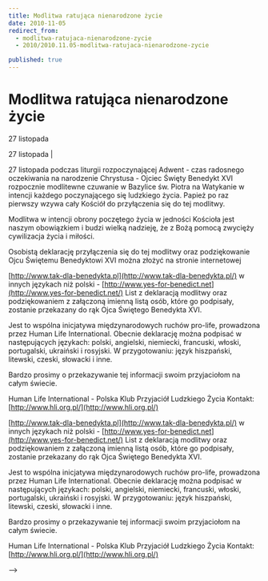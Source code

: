 ```yaml
---
title: Modlitwa ratująca nienarodzone życie
date: 2010-11-05
redirect_from: 
  - modlitwa-ratujaca-nienarodzone-zycie
  - 2010/2010.11.05-modlitwa-ratujaca-nienarodzone-zycie

published: true
---
```




# Modlitwa ratująca nienarodzone życie

<time>27 listopada</time>

27 listopada | 

27 listopada podczas liturgii rozpoczynającej Adwent - czas radosnego oczekiwania na narodzenie Chrystusa - Ojciec Święty Benedykt XVI rozpocznie modlitewne czuwanie w Bazylice św. Piotra na Watykanie w intencji każdego poczynającego się ludzkiego życia. Papież po raz pierwszy wzywa cały Kościół do przyłączenia się do tej modlitwy.

Modlitwa w intencji obrony poczętego życia w jedności Kościoła jest naszym obowiązkiem i budzi wielką nadzieję, że z Bożą pomocą zwycięży cywilizacja życia i miłości.

Osobistą deklarację przyłączenia się do 
tej modlitwy oraz podziękowanie Ojcu Świętemu Benedyktowi XVI można złożyć na stronie
internetowej

<!--[if gte mso 10]><![endif]-->
[http://www.tak-dla-benedykta.pl](http://www.tak-dla-benedykta.pl/)
w innych językach niż polski - <!--[if gte mso 10]><![endif]-->
[http://www.yes-for-benedict.net](http://www.yes-for-benedict.net/)
List z deklaracją modlitwy oraz podziękowaniem z załączoną imienną listą osób, które go podpisały, zostanie przekazany do rąk Ojca Świętego Benedykta XVI.

Jest to wspólna inicjatywa międzynarodowych ruchów pro-life, prowadzona przez Human Life International. Obecnie deklarację można podpisać w następujących językach: polski, angielski, niemiecki, francuski, włoski, portugalski, 
ukraiński i rosyjski. W przygotowaniu: język hiszpański, litewski, czeski, słowacki i inne.

Bardzo prosimy o przekazywanie tej informacji swoim przyjaciołom na całym świecie.

Human Life International - Polska
Klub Przyjaciół Ludzkiego Życia
Kontakt:&nbsp; [http://www.hli.org.pl/](http://www.hli.org.pl/)
 
<!--[if gte mso 10]><![endif]-->

<!--CONTENT FROM OLD SERVER (jos before 2013): 27 listopada | 

27 listopada podczas liturgii rozpoczynającej Adwent - czas radosnego oczekiwania na narodzenie Chrystusa - Ojciec Święty Benedykt XVI rozpocznie modlitewne czuwanie w Bazylice św. Piotra na Watykanie w intencji każdego poczynającego się ludzkiego życia. Papież po raz pierwszy wzywa cały Kościół do przyłączenia się do tej modlitwy.

Modlitwa w intencji obrony poczętego życia w jedności Kościoła jest naszym obowiązkiem i budzi wielką nadzieję, że z Bożą pomocą zwycięży cywilizacja życia i miłości.

Osobistą deklarację przyłączenia się do tej modlitwy oraz podziękowanie Ojcu Świętemu Benedyktowi XVI można złożyć na stronie
internetowej

<!--[if gte mso 10]><![endif]-->
[http://www.tak-dla-benedykta.pl](http://www.tak-dla-benedykta.pl/)
w innych językach niż polski - <!--[if gte mso 10]><![endif]-->
[http://www.yes-for-benedict.net](http://www.yes-for-benedict.net/)
List z deklaracją modlitwy oraz podziękowaniem z załączoną imienną listą osób, które go podpisały, zostanie przekazany do rąk Ojca Świętego Benedykta XVI.

Jest to wspólna inicjatywa międzynarodowych ruchów pro-life, prowadzona przez Human Life International. Obecnie deklarację można podpisać w następujących językach: polski, angielski, niemiecki, francuski, włoski, portugalski, ukraiński i rosyjski. W przygotowaniu: język hiszpański, litewski, czeski, słowacki i inne.

Bardzo prosimy o przekazywanie tej informacji swoim przyjaciołom na całym świecie.

Human Life International - Polska
Klub Przyjaciół Ludzkiego Życia
Kontakt:&nbsp; [http://www.hli.org.pl/](http://www.hli.org.pl/)
 
<!--[if gte mso 10]><![endif]-->                  
-->

<!--{{json:{"created_date":"2010-11-05 16:36:57","publish_down":"0000-00-00 00:00:00","id":"969"}}}-->